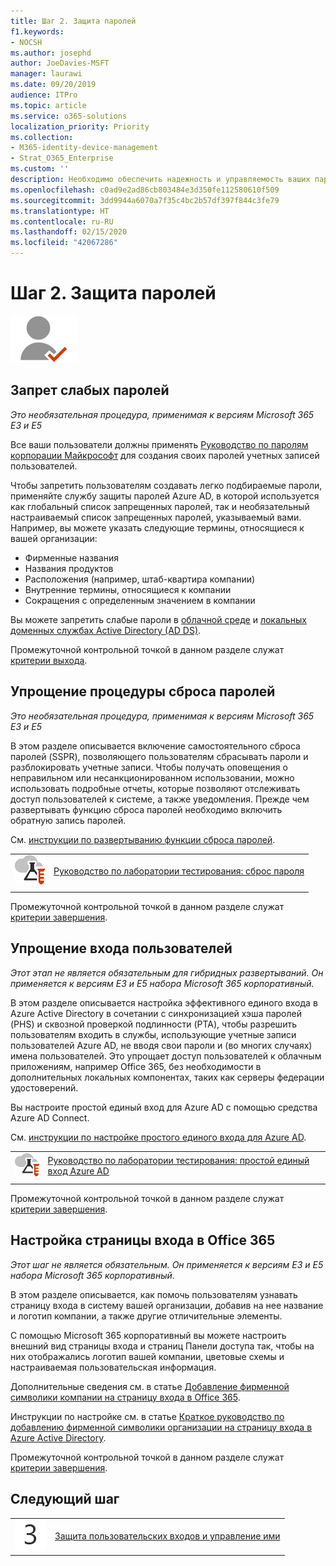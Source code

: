 ```yaml
---
title: Шаг 2. Защита паролей
f1.keywords:
- NOCSH
ms.author: josephd
author: JoeDavies-MSFT
manager: laurawi
ms.date: 09/20/2019
audience: ITPro
ms.topic: article
ms.service: o365-solutions
localization_priority: Priority
ms.collection:
- M365-identity-device-management
- Strat_O365_Enterprise
ms.custom: ''
description: Необходимо обеспечить надежность и управляемость ваших паролей в масштабах организации.
ms.openlocfilehash: c0ad9e2ad86cb803484e3d350fe112580610f509
ms.sourcegitcommit: 3dd9944a6070a7f35c4bc2b57df397f844c3fe79
ms.translationtype: HT
ms.contentlocale: ru-RU
ms.lasthandoff: 02/15/2020
ms.locfileid: "42067286"
---
```

# <a name="step-2-secure-your-passwords"></a>Шаг 2. Защита паролей

![Этап 2. Удостоверения](../media/deploy-foundation-infrastructure/identity_icon-small.png)

<a name="identity-password-prot"></a>
## <a name="prevent-bad-passwords"></a>Запрет слабых паролей

*Это необязательная процедура, применимая к версиям Microsoft 365 E3 и E5*

Все ваши пользователи должны применять [Руководство по паролям корпорации Майкрософт](https://www.microsoft.com/research/publication/password-guidance/) для создания своих паролей учетных записей пользователей.

Чтобы запретить пользователям создавать легко подбираемые пароли, применяйте службу защиты паролей Azure AD, в которой используется как глобальный список запрещенных паролей, так и необязательный настраиваемый список запрещенных паролей, указываемый вами. Например, вы можете указать следующие термины, относящиеся к вашей организации:

- Фирменные названия
- Названия продуктов
- Расположения (например, штаб-квартира компании)
- Внутренние термины, относящиеся к компании
- Сокращения с определенным значением в компании

Вы можете запретить слабые пароли в [облачной среде](https://docs.microsoft.com/azure/active-directory/authentication/concept-password-ban-bad) и [локальных доменных службах Active Directory (AD DS)](https://docs.microsoft.com/azure/active-directory/authentication/concept-password-ban-bad-on-premises).

Промежуточной контрольной точкой в данном разделе служат [критерии выхода](identity-exit-criteria.md#crit-password-prot).

<a name="identity-pw-reset"></a>
## <a name="simplify-password-resets"></a>Упрощение процедуры сброса паролей

*Это необязательная процедура, применимая к версиям Microsoft 365 E3 и E5*

В этом разделе описывается включение самостоятельного сброса паролей (SSPR), позволяющего пользователям сбрасывать пароли и разблокировать учетные записи. Чтобы получать оповещения о неправильном или несанкционированном использовании, можно использовать подробные отчеты, которые позволяют отслеживать доступ пользователей к системе, а также уведомления. Прежде чем развертывать функцию сброса паролей необходимо включить обратную запись паролей.

См. [инструкции по развертыванию функции сброса паролей](https://docs.microsoft.com/azure/active-directory/authentication/howto-sspr-deployment).

|||
|:-------|:-----|
|![Руководства по лаборатории тестирования для облака Майкрософт](../media/m365-enterprise-test-lab-guides/cloud-tlg-icon-small.png)| [Руководство по лаборатории тестирования: сброс пароля](password-reset-m365-ent-test-environment.md) |
|||

Промежуточной контрольной точкой в данном разделе служат [критерии завершения](identity-exit-criteria.md#crit-identity-pw-reset).


<a name="identity-sso"></a>
## <a name="simplify-user-sign-in"></a>Упрощение входа пользователей

*Этот этап не является обязательным для гибридных развертываний. Он применяется к версиям E3 и E5 набора Microsoft 365 корпоративный.*

В этом разделе описывается настройка эффективного единого входа в Azure Active Directory в сочетании с синхронизацией хэша паролей (PHS) и сквозной проверкой подлинности (PTA), чтобы разрешить пользователям входить в службы, использующие учетные записи пользователей Azure AD, не вводя свои пароли и (во многих случаях) имена пользователей. Это упрощает доступ пользователей к облачным приложениям, например Office 365, без необходимости в дополнительных локальных компонентах, таких как серверы федерации удостоверений.

Вы настроите простой единый вход для Azure AD с помощью средства Azure AD Connect.

См. [инструкции по настройке простого единого входа для Azure AD](https://docs.microsoft.com/azure/active-directory/connect/active-directory-aadconnect-sso-quick-start).

|||
|:-------|:-----|
|![Руководства для лаборатории тестирования для облака Майкрософт](../media/m365-enterprise-test-lab-guides/cloud-tlg-icon-small.png)| [Руководство по лаборатории тестирования: простой единый вход Azure AD](single-sign-on-m365-ent-test-environment.md) |
|||

Промежуточной контрольной точкой в данном разделе служат [критерии завершения](identity-exit-criteria.md#crit-identity-sso).


<a name="identity-custom-sign-in"></a>
## <a name="customize-the-office-365-sign-in-page"></a>Настройка страницы входа в Office 365

*Этот шаг не является обязательным. Он применяется к версиям E3 и E5 набора Microsoft 365 корпоративный.*

В этом разделе описывается, как помочь пользователям узнавать страницу входа в систему вашей организации, добавив на нее название и логотип компании, а также другие отличительные элементы. 

С помощью Microsoft 365 корпоративный вы можете настроить внешний вид страницы входа и страниц Панели доступа так, чтобы на них отображались логотип вашей компании, цветовые схемы и настраиваемая пользовательская информация. 

Дополнительные сведения см. в статье [Добавление фирменной символики компании на страницу входа в Office 365](https://docs.microsoft.com/office365/admin/setup/customize-sign-in-page).

Инструкции по настройке см. в статье [Краткое руководство по добавлению фирменной символики организации на страницу входа в Azure Active Directory](https://aka.ms/aadpaddbranding).

Промежуточной контрольной точкой в данном разделе служат [критерии завершения](identity-exit-criteria.md#crit-identity-custom-sign-in).

## <a name="next-step"></a>Следующий шаг

|||
|:-------|:-----|
|![Шаг 3](../media/stepnumbers/Step3.png)| [Защита пользовательских входов и управление ими](identity-secure-user-sign-ins.md) |
